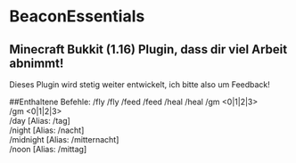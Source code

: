 # BeaconEssentials
## Minecraft Bukkit (1.16) Plugin, dass dir viel Arbeit abnimmt!
Dieses Plugin wird stetig weiter entwickelt, ich bitte also um Feedback!

##Enthaltene Befehle:
/fly
/fly <Spielername>
/feed
/feed <Spielername>
/heal
/heal <Spielername>
/gm <0|1|2|3>  
/gm <0|1|2|3> <Spielername>  
/day [Alias: /tag]  
/night [Alias: /nacht]  
/midnight [Alias: /mitternacht]  
/noon [Alias: /mittag]  
